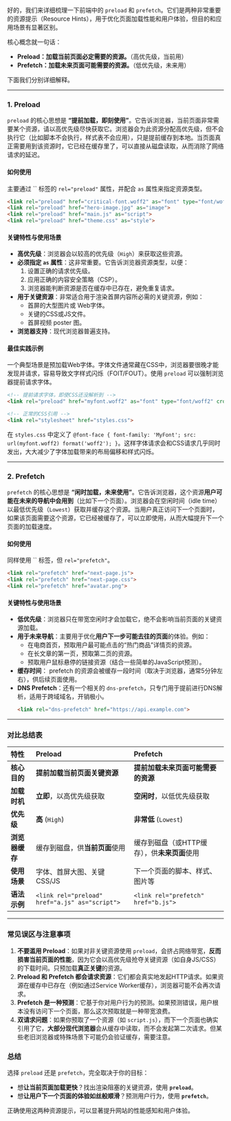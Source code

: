 好的，我们来详细梳理一下前端中的 `preload` 和 `prefetch`。它们是两种非常重要的资源提示（Resource Hints），用于优化页面加载性能和用户体验，但目的和应用场景有显著区别。

核心概念就一句话：
*   **Preload：加载当前页面必定需要的资源。**（高优先级，当前用）
*   **Prefetch：加载未来页面可能需要的资源。**（低优先级，未来用）

下面我们分别详细解释。

---

### 1. Preload

`preload` 的核心思想是 **“提前加载，即刻使用”**。它告诉浏览器，当前页面非常需要某个资源，请以高优先级尽快获取它。浏览器会为此资源分配高优先级，但不会执行它（比如脚本不会执行，样式表不会应用），只是提前缓存到本地。当页面真正需要用到该资源时，它已经在缓存里了，可以直接从磁盘读取，从而消除了网络请求的延迟。

#### 如何使用
主要通过 `` 标签的 `rel="preload"` 属性，并配合 `as` 属性来指定资源类型。

```html
<link rel="preload" href="critical-font.woff2" as="font" type="font/woff2" crossorigin>
<link rel="preload" href="hero-image.jpg" as="image">
<link rel="preload" href="main.js" as="script">
<link rel="preload" href="theme.css" as="style">
```

#### 关键特性与使用场景
*   **高优先级**：浏览器会以较高的优先级（`High`）来获取这些资源。
*   **必须指定 `as` 属性**：这非常重要。它告诉浏览器资源类型，以便：
    1.  设置正确的请求优先级。
    2.  应用正确的内容安全策略（CSP）。
    3.  浏览器能判断资源是否在缓存中已存在，避免重复请求。
*   **用于关键资源**：非常适合用于渲染首屏内容所必需的关键资源，例如：
    *   首屏的大型图片或 Web字体。
    *   关键的CSS或JS文件。
    *   首屏视频 poster 图。
*   **浏览器支持**：现代浏览器普遍支持。

#### 最佳实践示例
一个典型场景是预加载Web字体。字体文件通常藏在CSS中，浏览器要很晚才能发现并请求，容易导致文字样式闪烁（FOIT/FOUT）。使用 `preload` 可以强制浏览器提前请求字体。

```html
<!-- 提前请求字体，即使CSS还没解析到 -->
<link rel="preload" href="myfont.woff2" as="font" type="font/woff2" crossorigin>

<!-- 正常的CSS引用 -->
<link rel="stylesheet" href="styles.css">
```
在 `styles.css` 中定义了 `@font-face { font-family: 'MyFont'; src: url(myfont.woff2) format('woff2'); }`。这样字体请求会和CSS请求几乎同时发出，大大减少了字体加载带来的布局偏移和样式闪烁。

---

### 2. Prefetch

`prefetch` 的核心思想是 **“闲时加载，未来使用”**。它告诉浏览器，这个资源**用户可能在未来的导航中会用到**（比如下一个页面）。浏览器会在空闲时间（idle time）以最低优先级（`Lowest`）获取并缓存这个资源。当用户真正访问下一个页面时，如果该页面需要这个资源，它已经被缓存了，可以立即使用，从而大幅提升下一个页面的加载速度。

#### 如何使用
同样使用 `` 标签，但 `rel="prefetch"`。

```html
<link rel="prefetch" href="next-page.js">
<link rel="prefetch" href="next-page.css">
<link rel="prefetch" href="avatar.png">
```

#### 关键特性与使用场景
*   **低优先级**：浏览器只在带宽空闲时才会加载它，绝不会影响当前页面的关键资源加载。
*   **用于未来导航**：主要用于优化**用户下一步可能去往的页面**的体验。例如：
    *   在电商首页，预取用户最可能点击的“热门商品”详情页的资源。
    *   在长文章的第一页，预取第二页的资源。
    *   预取用户鼠标悬停的链接资源（结合一些简单的JavaScript预测）。
*   **缓存时间**： prefetch 的资源会被缓存一段时间（取决于浏览器，通常5分钟左右），供后续页面使用。
*   **DNS Prefetch**：还有一个相关的 `dns-prefetch`，只专门用于提前进行DNS解析，适用于跨域域名，开销极小。
    ```html
    <link rel="dns-prefetch" href="https://api.example.com">
    ```

---

### 对比总结表

| 特性 | Preload | Prefetch |
| :--- | :--- | :--- |
| **核心目的** | **提前加载当前页面关键资源** | **提前加载未来页面可能需要的资源** |
| **加载时机** | **立即**，以高优先级获取 | **空闲时**，以低优先级获取 |
| **优先级** | **高** (`High`) | **非常低** (`Lowest`) |
| **浏览器缓存** | 缓存到磁盘，供**当前页面**使用 | 缓存到磁盘（或HTTP缓存），供**未来页面**使用 |
| **使用场景** | 字体、首屏大图、关键CSS/JS | 下一个页面的脚本、样式、图片等 |
| **语法示例** | `<link rel="preload" href="a.js" as="script">` | `<link rel="prefetch" href="b.js">` |

---

### 常见误区与注意事项

1.  **不要滥用 Preload**：如果对非关键资源使用 `preload`，会挤占网络带宽，**反而损害当前页面的性能**，因为它会以高优先级抢夺关键资源（如自身JS/CSS）的下载时间。只预加载**真正关键**的资源。
2.  **Preload 和 Prefetch 都会请求资源**：它们都会真实地发起HTTP请求。如果资源在缓存中已存在（例如通过Service Worker缓存），浏览器可能不会再次请求。
3.  **Prefetch 是一种预测**：它基于你对用户行为的预测。如果预测错误，用户根本没有访问下一个页面，那么这次预取就是一种带宽浪费。
4.  **双请求问题**：如果你预取了一个资源（如 `script.js`），而下一个页面也确实引用了它，**大部分现代浏览器**会从缓存中读取，而不会发起第二次请求。但某些老旧浏览器或特殊场景下可能仍会验证缓存，需要注意。

### 总结

选择 `preload` 还是 `prefetch`，完全取决于你的目标：

*   想**让当前页面加载更快**？找出渲染阻塞的关键资源，使用 **`preload`**。
*   想**让用户下一个页面的体验如丝般顺滑**？预测用户行为，使用 **`prefetch`**。

正确使用这两种资源提示，可以显著提升网站的性能感知和用户体验。
